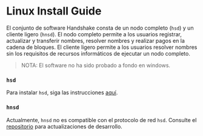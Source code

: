 # Linux Install Guide

El conjunto de software Handshake consta de un nodo completo (`hsd`) y un
cliente ligero (`hnsd`). El nodo completo permite a los usuarios registrar,
actualizar y transferir nombres, resolver nombres y realizar pagos en la
cadena de bloques. El cliente ligero permite a los usuarios resolver nombres
sin los requisitos de recursos informáticos de ejecutar un nodo completo.

>NOTA: El software no ha sido probado a fondo en windows.

### `hsd`

Para instalar `hsd`, siga las instrucciones
[aquí](https://github.com/handshake-org/hsd/blob/master/docs/install.md).

### `hnsd`

Actualmente, `hnsd` no es compatible con el protocolo de red `hsd`. Consulte el
[repositorio](https://github.com/handshake-org/hnsd) para actualizaciones
de desarrollo.
